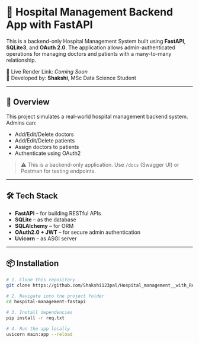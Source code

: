 # 🏥 Hospital Management Backend App with FastAPI

This is a backend-only Hospital Management System built using **FastAPI**, **SQLite3**, and **OAuth 2.0**. The application allows admin-authenticated operations for managing doctors and patients with a many-to-many relationship.

🔗 Live Render Link: _Coming Soon_  
👤 Developed by: **Shakshi**, MSc Data Science Student  

---

## 🚀 Overview

This project simulates a real-world hospital management backend system. Admins can:
- Add/Edit/Delete doctors
- Add/Edit/Delete patients
- Assign doctors to patients
- Authenticate using OAuth2

> ⚠️ This is a backend-only application. Use `/docs` (Swagger UI) or Postman for testing endpoints.

---

## 🛠️ Tech Stack

- **FastAPI** – for building RESTful APIs
- **SQLite** – as the database
- **SQLAlchemy** – for ORM
- **OAuth2.0 + JWT** – for secure admin authentication
- **Uvicorn** – as ASGI server

---

## 📦 Installation

```bash
# 1. Clone this repository
git clone https://github.com/Shakshi123pal/Hospital_management__with_Report_Feature.git

# 2. Navigate into the project folder
cd hospital-management-fastapi

# 3. Install dependencies
pip install -r req.txt

# 4. Run the app locally
uvicorn main:app --reload
